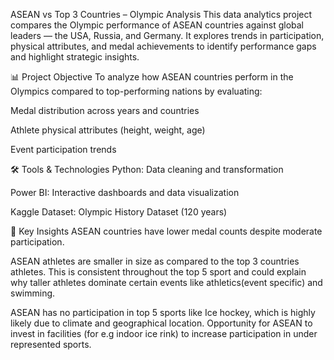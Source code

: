 ASEAN vs Top 3 Countries – Olympic Analysis
This data analytics project compares the Olympic performance of ASEAN countries against global leaders — the USA, Russia, and Germany. It explores trends in participation, physical attributes, and medal achievements to identify performance gaps and highlight strategic insights.

📊 Project Objective
To analyze how ASEAN countries perform in the Olympics compared to top-performing nations by evaluating:

Medal distribution across years and countries

Athlete physical attributes (height, weight, age)

Event participation trends

🛠 Tools & Technologies
Python: Data cleaning and transformation 

Power BI: Interactive dashboards and data visualization

Kaggle Dataset: Olympic History Dataset (120 years)

📌 Key Insights
ASEAN countries have lower medal counts despite moderate participation. 

ASEAN athletes are smaller in size as compared to the top 3 countries athletes. This is consistent throughout the top 5 sport and could explain why taller athletes dominate certain events like athletics(event specific) and swimming.

ASEAN has no participation in top 5 sports like Ice hockey, which is highly likely due to climate and geographical location. Opportunity for ASEAN to invest in facilities (for e.g indoor ice rink) to increase participation in under represented sports. 
